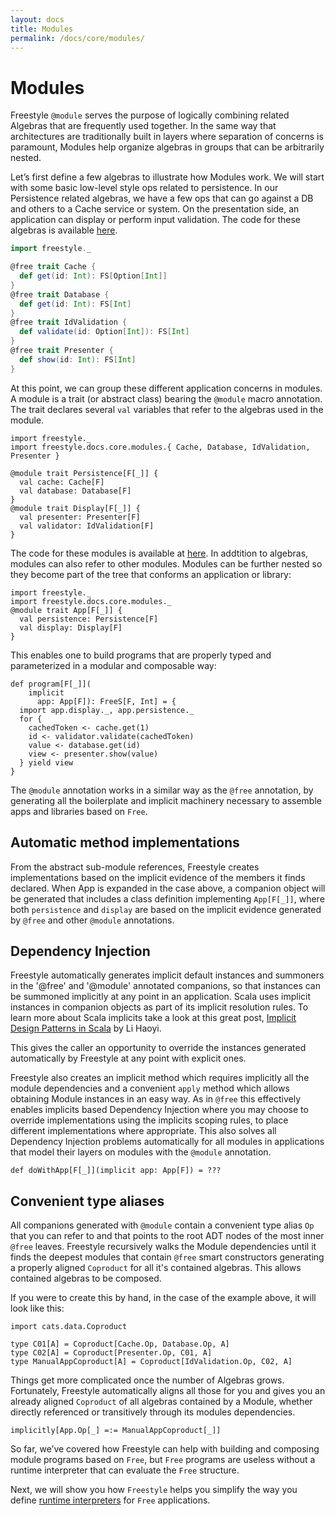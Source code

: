```yaml
---
layout: docs
title: Modules
permalink: /docs/core/modules/
---
```


# Modules

Freestyle `@module` serves the purpose of logically combining related Algebras that are frequently used together.
In the same way that architectures are traditionally built in layers where separation of concerns is paramount, Modules
help organize algebras in groups that can be arbitrarily nested.

Let’s first define a few algebras to illustrate how Modules work. We will start with some basic low-level style ops related to persistence. In our Persistence related algebras, we have a few ops that can go against a DB and others to a Cache service or system. On the presentation side, an application can display or perform input validation.
The code for these algebras is available [here](../../../../scala/modules.scala).

```scala
import freestyle._

@free trait Cache {
  def get(id: Int): FS[Option[Int]]
}
@free trait Database {
  def get(id: Int): FS[Int]
}
@free trait IdValidation {
  def validate(id: Option[Int]): FS[Int]
}
@free trait Presenter {
  def show(id: Int): FS[Int]
}
```

At this point, we can group these different application concerns in modules. 
A module is a trait (or abstract class) bearing the `@module` macro annotation.
The trait declares several `val` variables that refer to the algebras used in the module. 

```tut:reset:book
import freestyle._
import freestyle.docs.core.modules.{ Cache, Database, IdValidation, Presenter }

@module trait Persistence[F[_]] {
  val cache: Cache[F]
  val database: Database[F]
}
@module trait Display[F[_]] {
  val presenter: Presenter[F]
  val validator: IdValidation[F]
}
```
The code for these modules is available at [here](../../../../scala/modules.scala).
In addtition to algebras, modules can also refer to other modules.
Modules can be further nested so they become part of the tree that conforms an application or library:

```tut:reset:book
import freestyle._
import freestyle.docs.core.modules._
@module trait App[F[_]] {
  val persistence: Persistence[F]
  val display: Display[F]
}
```

This enables one to build programs that are properly typed and parameterized in a modular and composable way:

```tut:book
def program[F[_]](
	implicit
	  app: App[F]): FreeS[F, Int] = {
  import app.display._, app.persistence._
  for {
    cachedToken <- cache.get(1)
    id <- validator.validate(cachedToken)
    value <- database.get(id)
    view <- presenter.show(value)
  } yield view
}
```

The `@module` annotation works in a similar way as the `@free` annotation, by generating all the boilerplate
and implicit machinery necessary to assemble apps and libraries based on `Free`.

## Automatic method implementations

From the abstract sub-module references, Freestyle creates implementations based on the implicit evidence of the members it finds declared. When App is expanded in the case above, a companion object will be generated that includes a class definition implementing `App[F[_]]`, where both `persistence` and `display` are based on the implicit evidence generated by `@free` and other `@module` annotations.

## Dependency Injection

Freestyle automatically generates implicit default instances and summoners in the '@free' and '@module' annotated companions, so that instances can be summoned implicitly at any point in an application.
Scala uses implicit instances in companion objects as part of its implicit resolution rules. To learn more about Scala implicits take a look at this great
post, [Implicit Design Patterns in Scala](http://www.lihaoyi.com/post/ImplicitDesignPatternsinScala.html) by Li Haoyi.

This gives the caller an opportunity to override the instances generated automatically by Freestyle at any point with explicit ones.

Freestyle also creates an implicit method which requires implicitly all the module dependencies and a convenient `apply` method which allows obtaining
Module instances in an easy way. As in `@free` this effectively enables implicits based Dependency Injection where you may choose to override implementations
using the implicits scoping rules, to place different implementations where appropriate.
This also solves all Dependency Injection problems automatically for all modules in applications that model their layers on modules with the `@module` annotation.

```tut:book
def doWithApp[F[_]](implicit app: App[F]) = ???
```

## Convenient type aliases

All companions generated with `@module` contain a convenient type alias `Op` that you can refer to and that points to the root ADT nodes of the most inner `@free` leaves.
Freestyle recursively walks the Module dependencies until it finds the deepest modules that contain `@free` smart constructors generating a properly aligned `Coproduct`
for all it's contained algebras. This allows contained algebras to be composed.

If you were to create this by hand, in the case of the example above, it will look like this:

```tut:book
import cats.data.Coproduct

type C01[A] = Coproduct[Cache.Op, Database.Op, A]
type C02[A] = Coproduct[Presenter.Op, C01, A]
type ManualAppCoproduct[A] = Coproduct[IdValidation.Op, C02, A]
```

Things get more complicated once the number of Algebras grows.
Fortunately, Freestyle automatically aligns all those for you and gives you an already aligned `Coproduct` of all algebras
contained by a Module, whether directly referenced or transitively through its modules dependencies.

```tut:book
implicitly[App.Op[_] =:= ManualAppCoproduct[_]]
```

So far, we’ve covered how Freestyle can help with building and composing module programs based on `Free`, but `Free` programs are useless without a runtime interpreter that can evaluate the `Free` structure.

Next, we will show you how `Freestyle` helps you simplify the way you define [runtime interpreters](../interpreters/) for `Free` applications.
